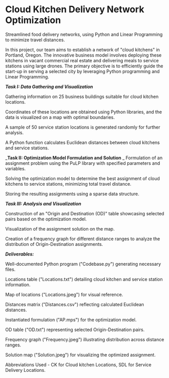 # Cloud Kitchen Delivery Network Optimization
Streamlined food delivery networks, using Python and Linear Programming to minimize travel distances.

In this project, our team aims to establish a network of "cloud kitchens" in Portland, Oregon. The innovative business model involves deploying these kitchens in vacant commercial real estate and delivering meals to service stations using large drones. The primary objective is to efficiently guide the start-up in serving a selected city by leveraging Python programming and Linear Programming.

**_Task I: Data Gathering and Visualization_**

Gathering information on 25 business buildings suitable for cloud kitchen locations.

Coordinates of these locations are obtained using Python libraries, and the data is visualized on a map with optimal boundaries.

A sample of 50 service station locations is generated randomly for further analysis.

A Python function calculates Euclidean distances between cloud kitchens and service stations.

_**Task II: Optimization Model Formulation and Solution**
_
Formulation of an assignment problem using the PuLP library with specified parameters and variables.

Solving the optimization model to determine the best assignment of cloud kitchens to service stations, minimizing total travel distance.

Storing the resulting assignments using a sparse data structure.

_**Task III: Analysis and Visualization**_

Construction of an "Origin and Destination (OD)" table showcasing selected pairs based on the optimization model.

Visualization of the assignment solution on the map.

Creation of a frequency graph for different distance ranges to analyze the distribution of Origin-Destination assignments.

_**Deliverables:**_

Well-documented Python program ("Codebase.py") generating necessary files.

Locations table ("Locations.txt") detailing cloud kitchen and service station information.

Map of locations ("Locations.jpeg") for visual reference.

Distances matrix ("Distances.csv") reflecting calculated Euclidean distances.

Instantiated formulation ("AP.mps") for the optimization model.

OD table ("OD.txt") representing selected Origin-Destination pairs.

Frequency graph ("Frequency.jpeg") illustrating distribution across distance ranges.

Solution map ("Solution.jpeg") for visualizing the optimized assignment.

Abbreviations Used - CK for Cloud kitchen Locations, SDL for Service Delivery Locations.
